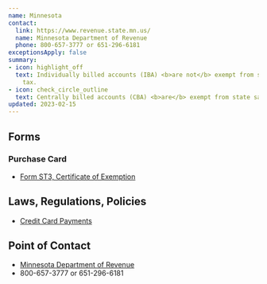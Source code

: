 ```yaml
---
name: Minnesota
contact:
  link: https://www.revenue.state.mn.us/
  name: Minnesota Department of Revenue
  phone: 800-657-3777 or 651-296-6181
exceptionsApply: false
summary:
- icon: highlight_off
  text: Individually billed accounts (IBA) <b>are not</b> exempt from state sales
    tax.
- icon: check_circle_outline
  text: Centrally billed accounts (CBA) <b>are</b> exempt from state sales tax.
updated: 2023-02-15
---
```


## Forms

### Purchase Card

* [Form ST3, Certificate of Exemption](https://www.revenue.state.mn.us/form-search?search_text=&field_document_type=All&field_audience=All&field_tax_type=176&field_tax_year=All)

## Laws, Regulations, Policies

* [Credit Card Payments](https://www.revenue.state.mn.us/guide/credit-card-payments)

## Point of Contact
- [Minnesota Department of Revenue](https://www.revenue.state.mn.us/)
- 800-657-3777 or 651-296-6181